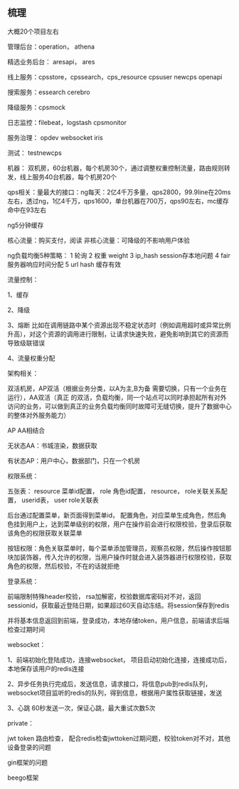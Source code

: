 ## 梳理

大概20个项目左右

管理后台：operation， athena

精选业务后台： aresapi， ares

线上服务：cpsstore，cpssearch，cps_resource cpsuser newcps openapi

搜索服务：essearch cerebro

降级服务：cpsmock

日志监控：filebeat，logstash cpsmonitor

服务治理： opdev websocket iris

测试： testnewcps

机器： 双机房，60台机器，每个机房30个，通过调整权重控制流量，路由规则转发，线上服务40台机器，每个机房20个

qps相关：量最大的接口：ng每天：2亿4千万多量，qps2800，99.9line在20ms左右，透过ng，1亿4千万，qps1600，单台机器在700万，qps90左右，mc缓存命中在93左右

ng5分钟缓存

核心流量：购买支付，阅读
非核心流量：可降级的不影响用户体验

ng负载均衡5种策略： 1 轮询 2 权重 weight 3 ip_hash session存本地问题 4 fair 服务器响应时间分配 5 url hash 缓存有效

流量控制：

1、缓存

2、降级

3、熔断 比如在调用链路中某个资源出现不稳定状态时（例如调用超时或异常比例升高），对这个资源的调用进行限制，让请求快速失败，避免影响到其它的资源而导致级联错误

4、流量权重分配

架构相关：

双活机房，AP双活（根据业务分类，以A为主,B为备 需要切换，只有一个业务在运行），AA双活（真正 的双活，负载均衡，同一个站点可以同时承担起所有对外访问的业务，可以做到真正的业务负载均衡同时故障可无缝切换，提升了数据中心的整体对外服务能力）

AP AA相结合

无状态AA：书城渲染，数据获取

有状态AP：用户中心，数据部门，只在一个机房


权限系统：

五张表： resource 菜单id配置， role 角色id配置， resource， role关联关系配置， userid表， user role关联表

后台通过配置菜单，新页面得到菜单id， 配置角色，对应菜单生成角色，然后角色挂到用户上，达到菜单级别的权限，用户在操作前会进行权限校验，登录后获取该角色的权限获取关联菜单

按钮权限：角色关联菜单时，每个菜单添加管理员，观察员权限，然后操作按钮那块加装饰器，传入允许的权限，当用户操作时就会进入装饰器进行权限校验，获取角色的权限，然后校验，不在的话就拒绝

登录系统：

前端限制特殊header校验， rsa加解密，校验数据库密码对不对，返回sessionid，获取最近登陆日期，如果超过60天自动冻结。将session保存到redis

并将基本信息返回到前端，登录成功，本地存储token，用户信息，前端请求后端检查过期时间

websocket：

1、前端初始化登陆成功，连接websocket， 项目启动初始化连接，连接成功后，本地保存该用户的redis连接

2、异步任务执行完成后，发送信息，请求接口，将信息pub到redis队列，websocket项目监听的redis的队列，得到信息，根据用户属性获取链接，发送

3、心跳 60秒发送一次，保证心跳，最大重试次数5次

private：

jwt token 路由检查， 配合redis检查jwttoken过期问题，校验token对不对，其他设备登录的问题

gin框架的问题

beego框架